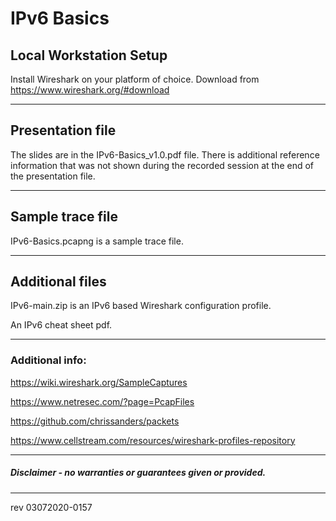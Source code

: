 # IPv6 Basics

## Local Workstation Setup
Install Wireshark on your platform of choice.   Download from https://www.wireshark.org/#download

------

## Presentation file

The slides are in the IPv6-Basics_v1.0.pdf file. There is additional reference information that was not shown during the recorded session at the end of the presentation file.

------

## Sample trace file

IPv6-Basics.pcapng is a sample trace file.

------

## Additional files

IPv6-main.zip is an IPv6 based Wireshark configuration profile.

An IPv6 cheat sheet pdf.

------

### Additional info:

https://wiki.wireshark.org/SampleCaptures

https://www.netresec.com/?page=PcapFiles

https://github.com/chrissanders/packets

https://www.cellstream.com/resources/wireshark-profiles-repository

------

##### Disclaimer - no warranties or guarantees given or provided.

------

rev 03072020-0157